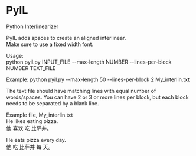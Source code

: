 # PyIL
Python Interlinearizer   
   
PyIL adds spaces to create an aligned interlinear.    
Make sure to use a fixed width font.  
   
Usage:   
python pyil.py INPUT_FILE --max-length NUMBER --lines-per-block NUMBER TEXT_FILE   
   
Example:
python pyil.py --max-length 50 --lines-per-block 2 My_interlin.txt   
   
The text file should have matching lines with equal number of words/spaces. You can have 2 or 3 or more lines per block, but each block needs to be separated by a blank line.   
   
Example file, My_interlin.txt   
He likes eating pizza.   
他 喜欢 吃 比萨并。   

He eats pizza every day.   
他 吃 比萨并 每 天。   

